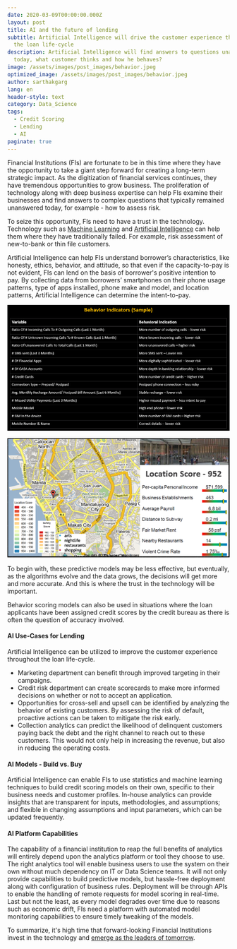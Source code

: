```yaml
---
date: 2020-03-09T00:00:00.000Z
layout: post
title: AI and the future of lending
subtitle: Artificial Intelligence will drive the customer experience throughout
  the loan life-cycle
description: Artificial Intelligence will find answers to questions unanswered
  today, what customer thinks and how he behaves?
image: /assets/images/post_images/behavior.jpeg
optimized_image: /assets/images/post_images/behavior.jpeg
author: sarthakgarg
lang: en
header-style: text
category: Data_Science
tags:
  - Credit Scoring
  - Lending
  - AI
paginate: true
---
```

Financial Institutions (FIs) are fortunate to be in this time where they have the opportunity to take a giant step forward for creating a long-term strategic impact. As the digitization of financial services continues, they have tremendous opportunities to grow business. The proliferation of technology along with deep business expertise can help FIs examine their businesses and find answers to complex questions that typically remained unanswered today, for example - how to assess risk.

To seize this opportunity, FIs need to have a trust in the technology. Technology such as [Machine Learning](https://en.wikipedia.org/wiki/Machine_learning) and [Artificial Intelligence](https://en.wikipedia.org/wiki/Artificial_intelligence) can help them where they have traditionally failed. For example, risk assessment of new-to-bank or thin file customers.

Artificial Intelligence can help FIs understand borrower’s characteristics, like honesty, ethics, behavior, and attitude, so that even if the capacity-to-pay is not evident, FIs can lend on the basis of borrower's positive intention to pay. By collecting data from borrowers’ smartphones on their phone usage patterns, type of apps installed, phone make and model, and location patterns, Artificial Intelligence can determine the intent-to-pay.

![Behavior Indicators (Sample)](/assets/images/post_images/behavior_indicators.PNG "Behavior Scoring Indicators")

![Location Score](/assets/images/post_images/location_score.PNG "Location Scoring")

To begin with, these predictive models may be less effective, but eventually, as the algorithms evolve and the data grows, the decisions will get more and more accurate. And this is where the trust in the technology will be important.

Behavior scoring models can also be used in situations where the loan applicants have been assigned credit scores by the credit bureau as there is often the question of accuracy involved. 

#### AI Use-Cases for Lending

Artificial Intelligence can be utilized to improve the customer experience throughout the loan life-cycle. 

* Marketing department can benefit through improved targeting in their campaigns. 
* Credit risk department can create scorecards to make more informed decisions on whether or not to accept an application.
* Opportunities for cross-sell and upsell can be identified by analyzing the behavior of existing customers. By assessing the risk of default, proactive actions can be taken to mitigate the risk early.
* Collection analytics can predict the likelihood of delinquent customers paying back the debt and the right channel to reach out to these customers. This would not only help in increasing the revenue, but also in reducing the operating costs.

#### AI Models - Build vs. Buy

Artificial Intelligence can enable FIs to use statistics and machine learning techniques to build credit scoring models on their own, specific to their business needs and customer profiles. In-house analytics can provide insights that are transparent for inputs, methodologies, and assumptions; and flexible in changing assumptions and input parameters, which can be updated frequently.

#### AI Platform Capabilities

The capability of a financial institution to reap the full benefits of analytics will entirely depend upon the analytics platform or tool they choose to use. The right analytics tool will enable business users to use the system on their own without much dependency on IT or Data Science teams. It will not only provide capabilities to build predictive models, but hassle-free deployment along with configuration of business rules. Deployment will be through APIs to enable the handling of remote requests for model scoring in real-time. Last but not the least, as every model degrades over time due to reasons such as economic drift, FIs need a platform with automated model monitoring capabilities to ensure timely tweaking of the models.

To summarize, it's high time that forward-looking Financial Institutions invest in the technology and [emerge as the leaders of tomorrow](https://www.nucleussoftware.com/blog/digital-finance/how-analytics-is-helping-credit-managers-become-finance-leaders/).
